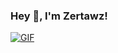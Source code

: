 <h3> Hey 👋, I'm Zertawz!</h3>
<div>
<a href="https://www.linkedin.com/in/jean-christophe-burnot-8aa1b5217/">
<img align="center" alt="GIF" src="https://tenor.com/bNHJG.gif" />
  </div>
